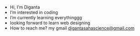 -  Hi, I’m Diganta
-  I’m interested in coding
-  I’m currently learning everythinggg
-  looking forward to learn web designing 
-  How to reach me? my gmail digantasahascience@gmail.com


